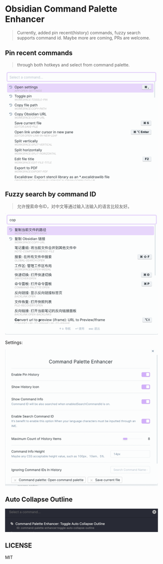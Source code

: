 # Obsidian Command Palette Enhancer

> Currently, added pin recent(history) commands, fuzzy search supports command id. Maybe more are coming, PRs are welcome.

## Pin recent commands

> through both hotkeys and select from command palette.

![command-palette](./command-palette.png)

## Fuzzy search by command ID

> 允许搜索命令ID，对中文等通过输入法输入的语言比较友好。

![command-palette-id](./command-palette-id.png)

Settings:

![settings](./settings.png)

## Auto Collapse Outline

![auto-collapse-outline.png](auto-collapse-outline.png)

## LICENSE

MIT
